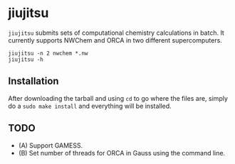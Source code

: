 # jiujitsu

`jiujitsu` submits sets of computational chemistry calculations in batch.
It currently supports NWChem and ORCA in two different supercomputers.

    jiujitsu -n 2 nwchem *.nw
    jiujitsu -h

## Installation

After downloading the tarball and using `cd` to go where the files are, simply do a `sudo make install` and everything will be installed.

## TODO

- (A) Support GAMESS.
- (B) Set number of threads for ORCA in Gauss using the command line.
